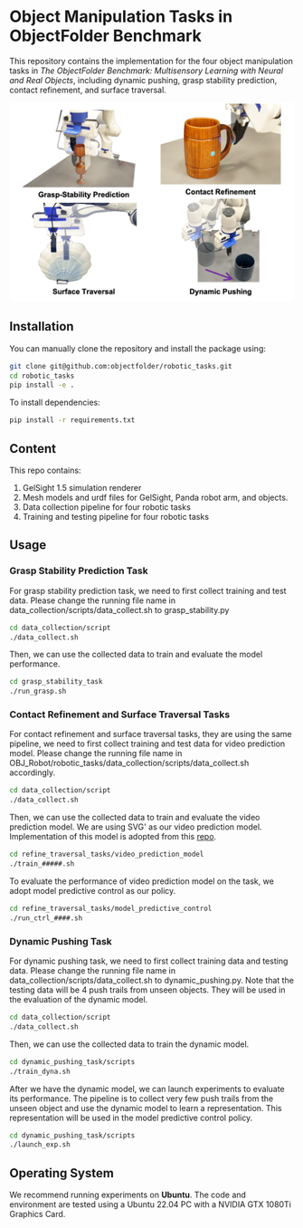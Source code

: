 # Object Manipulation Tasks in ObjectFolder Benchmark

This repository contains the implementation for the four object manipulation tasks in *The ObjectFolder Benchmark: Multisensory Learning with Neural and Real Objects*, including dynamic pushing, grasp stability prediction, contact refinement, and surface traversal.

![demo_screwdriver](/media/object_manipulation.png)

## Installation

You can manually clone the repository and install the package using:

```bash
git clone git@github.com:objectfolder/robotic_tasks.git
cd robotic_tasks
pip install -e .
```

To install dependencies:

```bash
pip install -r requirements.txt
```

## Content

This repo contains:

1) GelSight 1.5 simulation renderer
2) Mesh models and urdf files for GelSight, Panda robot arm, and objects.
3) Data collection pipeline for four robotic tasks
4) Training and testing pipeline for four robotic tasks

## Usage

### Grasp Stability Prediction Task

For grasp stability prediction task, we need to first collect training and test data. Please change the running file name in data_collection/scripts/data_collect.sh to grasp_stability.py

```bash
cd data_collection/script
./data_collect.sh
```

Then, we can use the collected data to train and evaluate the model performance.

```bash
cd grasp_stability_task
./run_grasp.sh
```
### Contact Refinement and Surface Traversal Tasks

For contact refinement and surface traversal tasks, they are using the same pipeline, we need to first collect training and test data for video prediction model. Please change the running file name in OBJ_Robot/robotic_tasks/data_collection/scripts/data_collect.sh accordingly.

```bash
cd data_collection/script
./data_collect.sh
```

Then, we can use the collected data to train and evaluate the video prediction model. We are using SVG' as our video prediction model. Implementation of this model is adopted from this [repo](https://github.com/s-tian/svg-prime).

```bash
cd refine_traversal_tasks/video_prediction_model
./train_#####.sh 
```

To evaluate the performance of video prediction model on the task, we adopt model predictive control as our policy.


```bash
cd refine_traversal_tasks/model_predictive_control
./run_ctrl_####.sh 
```

### Dynamic Pushing Task

For dynamic pushing task, we need to first collect training data and testing data. Please change the running file name in data_collection/scripts/data_collect.sh to dynamic_pushing.py. Note that the testing data will be 4 push trails from unseen objects. They will be used in the evaluation of the dynamic model.

```bash
cd data_collection/script
./data_collect.sh
```

Then, we can use the collected data to train the dynamic model.

```bash
cd dynamic_pushing_task/scripts
./train_dyna.sh
```

After we have the dynamic model, we can launch experiments to evaluate its performance. The pipeline is to collect very few push trails from the unseen object and use the dynamic model to learn a representation. This representation will be used in the model predictive control policy.

```bash
cd dynamic_pushing_task/scripts
./launch_exp.sh
```

## Operating System

We recommend running experiments on **Ubuntu**. The code and environment are tested using a Ubuntu 22.04 PC with a NVIDIA GTX 1080Ti Graphics Card.


